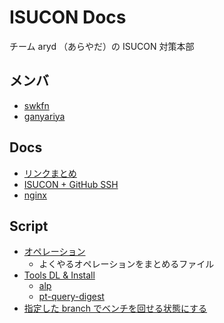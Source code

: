# ISUCON Docs

チーム aryd （あらやだ）の ISUCON 対策本部

## メンバ

- [swkfn](https://github.com/swkfn)
- [ganyariya](https://github.com/ganyariya)

## Docs

- [リンクまとめ](docs/links.md)
- [ISUCON + GitHub SSH](docs/authorization.md)
- [nginx](docs/nginx.md)

## Script

- [オペレーション](./script/Makefile)
  - よくやるオペレーションをまとめるファイル
- [Tools DL & Install](./script/install_tools.sh)
  - [alp](https://github.com/tkuchiki/alp)
  - [pt-query-digest](https://github.com/percona/percona-toolkit)
- [指定した branch でベンチを回せる状態にする](./script/deploy.sh)

